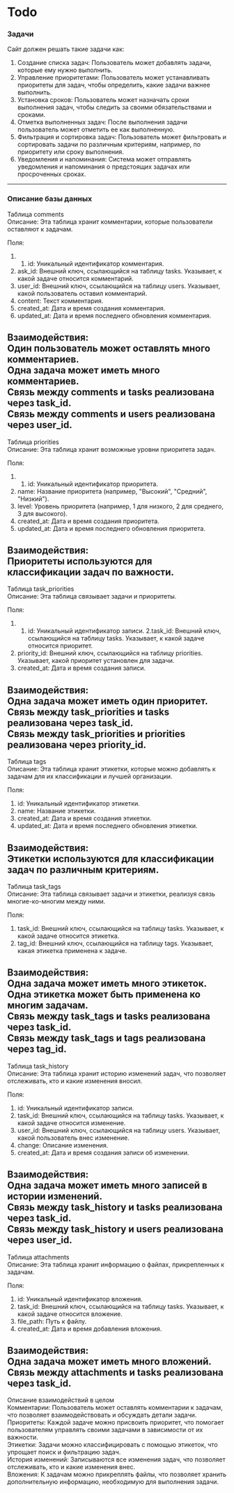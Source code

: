 # Todo

### Задачи
Сайт должен решать такие задачи как: 
1. Создание списка задач: Пользователь может добавлять задачи, которые ему нужно выполнить. 
2. Управление приоритетами: Пользователь может устанавливать приоритеты для задач, чтобы определить, какие задачи важнее выполнить. 
3. Установка сроков: Пользователь может назначать сроки выполнения задач, чтобы следить за своими обязательствами и сроками. 
4. Отметка выполненных задач: После выполнения задачи пользователь может отметить ее как выполненную. 
5. Фильтрация и сортировка задач: Пользователь может фильтровать и сортировать задачи по различным критериям, например, по приоритету или сроку выполнения. 
6. Уведомления и напоминания: Система может отправлять уведомления и напоминания о предстоящих задачах или просроченных сроках.  
-----------------------------------------------------------------------------------------
### Описание базы данных

Таблица comments  
Описание: Эта таблица хранит комментарии, которые пользователи оставляют к задачам.

Поля:  
1. 1. id: Уникальный идентификатор комментария.
2. ask_id: Внешний ключ, ссылающийся на таблицу tasks. Указывает, к какой задаче относится комментарий.
3. user_id: Внешний ключ, ссылающийся на таблицу users. Указывает, какой пользователь оставил комментарий.
4. content: Текст комментария.
5. created_at: Дата и время создания комментария.
6. updated_at: Дата и время последнего обновления комментария.

Взаимодействия:   
Один пользователь может оставлять много комментариев.  
Одна задача может иметь много комментариев.  
Связь между comments и tasks реализована через task_id.  
Связь между comments и users реализована через user_id.  
-----------------------------------------------------------------------------------------
Таблица priorities  
Описание: Эта таблица хранит возможные уровни приоритета задач.  

Поля:  
1. 1. id: Уникальный идентификатор приоритета.
2. name: Название приоритета (например, "Высокий", "Средний", "Низкий").
3. level: Уровень приоритета (например, 1 для низкого, 2 для среднего, 3 для высокого).
4. created_at: Дата и время создания приоритета.
5. updated_at: Дата и время последнего обновления приоритета.

Взаимодействия:  
Приоритеты используются для классификации задач по важности.
-----------------------------------------------------------------------------------------
Таблица task_priorities  
Описание: Эта таблица связывает задачи и приоритеты.  

Поля:  
1. 1. id: Уникальный идентификатор записи.
2.task_id: Внешний ключ, ссылающийся на таблицу tasks. Указывает, к какой задаче относится приоритет.
3. priority_id: Внешний ключ, ссылающийся на таблицу priorities. Указывает, какой приоритет установлен для задачи.
4. created_at: Дата и время создания записи.  

Взаимодействия:  
Одна задача может иметь один приоритет.   
Связь между task_priorities и tasks реализована через task_id.  
Связь между task_priorities и priorities реализована через priority_id.  
-----------------------------------------------------------------------------------------
Таблица tags  
Описание: Эта таблица хранит этикетки, которые можно добавлять к задачам для их классификации и лучшей организации.  

Поля:
1. id: Уникальный идентификатор этикетки.  
2. name: Название этикетки.  
3. created_at: Дата и время создания этикетки.  
4. updated_at: Дата и время последнего обновления этикетки.

Взаимодействия:  
Этикетки используются для классификации задач по различным критериям.  
-----------------------------------------------------------------------------------------
Таблица task_tags  
Описание: Эта таблица связывает задачи и этикетки, реализуя связь многие-ко-многим между ними.  

Поля:
1. task_id: Внешний ключ, ссылающийся на таблицу tasks. Указывает, к какой задаче относится этикетка.
2. tag_id: Внешний ключ, ссылающийся на таблицу tags. Указывает, какая этикетка применена к задаче.

Взаимодействия:  
Одна задача может иметь много этикеток.  
Одна этикетка может быть применена ко многим задачам.  
Связь между task_tags и tasks реализована через task_id.  
Связь между task_tags и tags реализована через tag_id.  
-----------------------------------------------------------------------------------------
Таблица task_history  
Описание: Эта таблица хранит историю изменений задач, что позволяет отслеживать, кто и какие изменения вносил.  

Поля:
1. id: Уникальный идентификатор записи.
2. task_id: Внешний ключ, ссылающийся на таблицу tasks. Указывает, к какой задаче относится изменение.
3. user_id: Внешний ключ, ссылающийся на таблицу users. Указывает, какой пользователь внес изменение.
4. change: Описание изменения.
5. created_at: Дата и время создания записи об изменении.

Взаимодействия:  
Одна задача может иметь много записей в истории изменений.  
Связь между task_history и tasks реализована через task_id.  
Связь между task_history и users реализована через user_id.  
-----------------------------------------------------------------------------------------
Таблица attachments  
Описание: Эта таблица хранит информацию о файлах, прикрепленных к задачам.  

Поля:
1. id: Уникальный идентификатор вложения.
2. task_id: Внешний ключ, ссылающийся на таблицу tasks. Указывает, к какой задаче относится вложение.
3. file_path: Путь к файлу.
4. created_at: Дата и время добавления вложения.

Взаимодействия:  
Одна задача может иметь много вложений.  
Связь между attachments и tasks реализована через task_id.  
-----------------------------------------------------------------------------------------
Описание взаимодействий в целом  
Комментарии: Пользователь может оставлять комментарии к задачам, что позволяет взаимодействовать и обсуждать детали задачи.  
Приоритеты: Каждой задаче можно присвоить приоритет, что помогает пользователям управлять своими задачами в зависимости от их важности.  
Этикетки: Задачи можно классифицировать с помощью этикеток, что упрощает поиск и фильтрацию задач.  
История изменений: Записываются все изменения задач, что позволяет отслеживать, кто и какие изменения внес.  
Вложения: К задачам можно прикреплять файлы, что позволяет хранить дополнительную информацию, необходимую для выполнения задачи.  